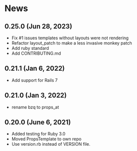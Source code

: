 # News

## 0.25.0 (Jun 28, 2023)
  * Fix #1 issues templates without layouts were not rendering
  * Refactor layout_patch to make a less invasive monkey patch
  * Add ruby standard
  * Add CONTRIBUTING.md

## 0.21.1 (Jan 6, 2022)
  * Add support for Rails 7

## 0.21.0 (Jan 3, 2022)
  * rename bzq to props_at

## 0.20.0 (June 6, 2021)
  * Added testing for Ruby 3.0
  * Moved PropsTemplate to own repo
  * Use version.rb instead of VERSION file.
